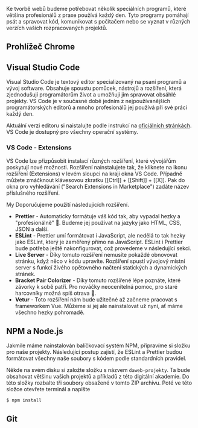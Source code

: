 Ke tvorbě webů budeme potřebovat několik speciálních programů, které většina profesionálů z praxe používá každý den. Tyto programy pomáhají psát a spravovat kód, komunikovat s počítačem nebo se vyznat v různých verzích vašich rozpracovaných projektů.

## Prohlížeč Chrome

## Visual Studio Code

Visual Studio Code je textový editor specializovaný na psaní programů a vývoj software. Obsahuje spoustu pomůcek, nástrojů a rozšíření, která zjednodušují programátorům život a umožňují jim spravovat obsáhlé projekty. VS Code je v současné době jedním z nejpoužívanějších programátorských editorů a mnoho profesionálů jej používá při své práci každý den.

Aktuální verzi editoru si naistalujte podle instrukcí na [oficiálních stránkách](https://code.visualstudio.com/). VS Code je dostupný pro všechny operační systémy.

### VS Code - Extensions

VS Code lze přizpůsobit instalací různých rozšíření, které vývojářům poskytují nové možnosti. Rozšíření nainstalujete tak, že kliknete na ikonu rozšíření (Extensions) v levém sloupci na kraji okna VS Code. Případně můžete zmáčknout klávesovou zkratku [[Ctrl]] + [[Shift]] + [[X]]. Pak do okna pro vyhledávání ("Search Extensions in Marketplace") zadáte název příslušného rozšíření.

My Doporučujeme použití následujících rozšíření.

- **Prettier** - Automaticky formátuje váš kód tak, aby vypadal hezky a "profesionálně" 🙂. Budeme jej používat na jazyky jako HTML, CSS, JSON a další.
- **ESLint** - Prettier umí formátovat i JavaScript, ale nedělá to tak hezky jako ESLint, který je zaměřený přímo na JavaScript. ESLint i Prettier bude potřeba ještě nakonfigurovat, což provedeme v následující sekci.
- **Live Server** - Díky tomuto rozšíření nemusíte pokaždé obnovovat stránku, když něco v kódu upravíte. Rozšíření spustí vývojový místní server s funkcí živého opětovného načtení statických a dynamických stránek.
- **Bracket Pair Colorizer** - Díky tomuto rozšířené lépe poznáte, které závorky k sobě patří. Pro nováčky neocenitelná pomoc, pro staré harcovníky možná spíš otrava 🙂.
- **Vetur** - Toto rozšíření nám bude užitečné až začneme pracovat s frameworkem Vue. Můžeme si jej ale nainstalovat už nyní, ať máme všechno hezky pohromadě.

## NPM a Node.js

Jakmile máme nainstalován balíčkovací systém NPM, připravíme si složku pro naše projekty. Následující postup zajistí, že ESLint a Prettier budou formátovat všechny naše soubory s kódem podle standardních pravidel.

Někde na svém disku si založte složku s názvem `daweb-projekty`. Ta bude obsahovat většinu vašich projektů a příkladů z této digitální akademie. Do této složky rozbalte tři soubory obsažené v tomto ZIP archivu. Poté ve této složce otevřete terminál a napište

```shell
$ npm install
```

## Git
